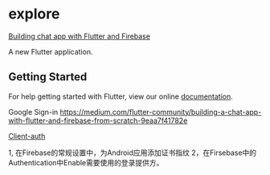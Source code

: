 # explore

[Building chat app with Flutter and Firebase](https://medium.com/flutter-community/building-a-chat-app-with-flutter-and-firebase-from-scratch-9eaa7f41782e)

A new Flutter application.

## Getting Started

For help getting started with Flutter, view our online
[documentation](https://flutter.io/).

Google Sign-in https://medium.com/flutter-community/building-a-chat-app-with-flutter-and-firebase-from-scratch-9eaa7f41782e

[Client-auth](https://developers.google.com/android/guides/client-auth)

1, 在Firebase的常规设置中，为Android应用添加证书指纹
2，在Firsebase中的Authentication中Enable需要使用的登录提供方。



